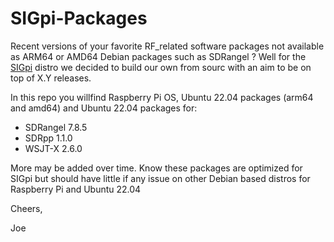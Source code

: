 # SIGpi-Packages
Recent versions of your favorite RF_related software packages not available as ARM64 or AMD64 Debian packages such as SDRangel ?
Well for the [SIGpi](https://github.com/joecupano/SIGpi/wiki)  distro we decided to build our own from sourc with an aim to
be on top of X.Y releases. 

In this repo you willfind Raspberry Pi OS, Ubuntu 22.04 packages (arm64 and amd64) and Ubuntu 22.04 packages for:

- SDRangel 7.8.5
- SDRpp 1.1.0
- WSJT-X 2.6.0

More may be added over time. Know these packages are optimized for SIGpi but should have little if any issue on other Debian based
distros for Raspberry Pi and Ubuntu 22.04

Cheers,

Joe

